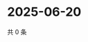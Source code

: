 # 2025-06-20

共 0 条

<!-- BEGIN ZHIHUVIDEO -->
<!-- 最后更新时间 Fri Jun 20 2025 17:12:19 GMT+0800 (China Standard Time) -->

<!-- END ZHIHUVIDEO -->
